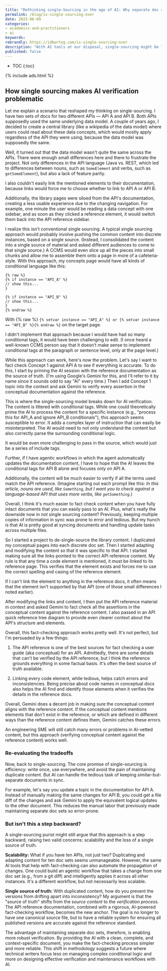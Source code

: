 ```yaml
---
title: "Rethinking single-Sourcing in the age of AI: Why separate doc sets might be better for fact checking with AI"
permalink: /blog/is-single-sourcing-over
date: 2025-06-09
categories:
- academics-and-practitioners
- ai
keywords: 
rebrandly: https://idbwrtng.com/is-single-sourcing-over
description: "With AI tools at our disposal, single-sourcing might be less relevant than before. To use AI for fact checking, AI tools might do better with a complete, self-contained set of documentation to check against a reference. Single-sourcing, with its conditional and fragmented content, complicates this model."
published: false
---
```


* TOC
{:toc}

{% include ads.html %}

## How single sourcing makes AI verification problematic

Let me explain a scenario that reshaped my thinking on single-sourcing. I have two sets of docs for two different APIs &mdash; API A and API B. Both APIs supposedly used the same underlying data model. A couple of years ago, I decided to create a central library (like a wikipedia of the data model) where users could read about these data concepts, which would mostly apply regardless of the API they were using, because the data model was supposedly the same.

Well, it turned out that the data model wasn't quite the same across the APIs. There were enough small differences here and there to frustrate the project. Not only differences in the API language (Java vs. REST, which led to differences between nouns, such as `SomeElement` and verbs, such as `getSomeElement`), but also a lack of feature parity. 

I also couldn't easily link the mentioned elements to their documentation, because links would force me to choose whether to link to API A or API B.

Additionally, the library pages were siloed from the API's documentation, creating a less usable experience due to the changing navigation. For example, one minute the user would be reading a data concept with one sidebar, and as soon as they clicked a reference element, it would switch them back into the API reference sidebar.

I realize this isn't conventional single sourcing. A typical single sourcing approach would probably involve pushing the common content into discrete instances, based on a single source. (Instead, I consolidated the content into a single source of material and asked different audiences to come to that single source.) A CCMS would even slice up all the pieces into small chunks and allow me to assemble them onto a page in more of a cafeteria-style. With this approach, my concepts page would have all kinds of conditional language like this:

```jinja
{% raw %} 
{% if instance == "API_A" %}
// show this...
}

{% if instance == "API_B" %}
// show this...
}
{% endraw %}
```

With {% raw %} `{% setvar instance == "API_A" %} or {% setvar instance == "API_B" %}{% endraw %}` on the target page.

I didn't implement that approach because I would have had so many conditional tags, it would have been challenging to edit. (I once heard a well-known CCMS person say that it doesn't make sense to implement conditional tags at the paragraph or sentence level, only at the page level.)

While this approach can work, here's now the problem. Let's say I want to fact check Concept 1 against API A to see if everything is accurate. To do this, I start by priming the AI session with the reference documentation as the source of truth. (I'm using Google's Gemini for this, and I'll refer to it by name since it sounds odd to say "AI" every time.) Then I add Concept 1 topic into the context and ask Gemini to verify every assertion in the conceptual documentation against the reference.

This is where the single-sourcing model breaks down for AI verification. The content is littered with conditional tags. While one could theoretically prime the AI to process the content for a specific instance (e.g., "process this for API_A and ignore API_B conditionals"), this approach seems susceptible to error. It adds a complex layer of instruction that can easily be misinterpreted. The AI would need to not only understand the content but also correctly parse the surrounding conditional logic. 

It would be even more challenging to pass in the source, which would just be a series of include tags.

Further, if I have agentic workflows in which the agent automatically updates the documentation content, I have to hope that the AI leaves the conditional tags for API B alone and focuses only on API A.

Additionally, the content will be much easier to verify if all the terms used match the API reference. (Imagine starting out each prompt like this: *In this article, nouns are used, like `Something`, but I want you to check against a language-based API that uses more verbs, like `getSomething`.*)

Overall, I think it's much easier to fact check content when you have fully intact documents that you can easily pass to an AI. Plus, what's really the downside now in *not* single sourcing content? Previously, keeping multiple copies of information in sync was prone to error and tedious. But my hunch is that AI is pretty good at syncing documents and handling update tasks across multiple files.

So I started a project to de-single-source the library content. I duplicated my conceptual pages into each discrete doc set. Then I started adapting and modifying the content so that it was specific to that API. I started making sure all the links pointed to the correct API reference content. My rule is that any time a code element is mentioned, it must be linked to its reference page. This verifies that the element exists and forces me to use the correct spelling and casing of the reference element.

If I can't link the element to anything in the reference docs, it often means that the element isn't supported by that API (one of those small differences I noted earlier). 

After modifying the links and content, I then put the API reference material in context and asked Gemini to fact check all the assertions in the conceptual content against the reference content. I also passed in an API quick reference tree diagram to provide even clearer context about the API's structure and elements. 

Overall, this fact-checking approach works pretty well. It's not perfect, but I'm persuaded by a few things: 

1. The API reference is one of the best sources for fact checking a user guide (aka conceptual) for an API. Admittedly, there are some details that can't be verified by the API reference, but I think the reference grounds everything in some factual basis. It's often the best source of truth available.

2. Linking every code element, while tedious, helps catch errors and inconsistencies. Being precise about code names in conceptual docs also helps the AI find and identify those elements when it verifies the details in the reference docs.

Overall, Gemini does a decent job in making sure the conceptual content aligns with the reference content. If the conceptual content mentions elements that don't exist in the reference, or which are defined in different ways than the reference content defines them, Gemini catches these errors. 

An engineering SME will still catch many errors or problems in AI-vetted content, but this approach (verifying conceptual content against the reference content) works well.

### Re-evaluating the tradeoffs

Now, back to single-sourcing. The core promise of single-sourcing is efficiency: write once, use everywhere, and avoid the pain of maintaining duplicate content. But AI can handle the tedious task of keeping similar-but-separate documents in sync. 

For example, let's say you update a topic in the documentation for API A. Instead of manually making the same changes for API B, you could get a file diff of the changes and ask Gemini to apply the equivalent logical updates to the other document. This reduces the manual labor that previously made maintaining separate doc sets so error-prone.

### But isn't this a step backward?

A single-sourcing purist might still argue that this approach is a step backward, raising two valid concerns: scalability and the loss of a single source of truth.

**Scalability:** What if you have ten APIs, not just two? Duplicating and adapting content for ten doc sets seems unmanageable. However, the same AI tools that help with fact-checking can also automate the propagation of changes. One could build an agentic workflow that takes a change from one doc set (e.g., from a git diff) and intelligently applies it across all other instances. It's a different workflow, but not necessarily less scalable.

**Single source of truth:** With duplicated content, how do you prevent the versions from drifting apart into inconsistency? My argument is that the "source of truth" shifts from the *source content* to the *verification process*. The API reference documentation, combined with a rigorous, AI-powered fact-checking workflow, becomes the new anchor. The goal is no longer to have one canonical source file, but to have a reliable system for ensuring all published versions are accurate against the reference standard.

The advantage of maintaining separate doc sets, therefore, is enabling more robust verification. By providing the AI with a clean, complete, and context-specific document, you make the fact-checking process simpler and more reliable. This shift in methodology suggests a future where technical writers focus less on managing complex conditional logic and more on designing effective verification and maintenance workflows with AI.

